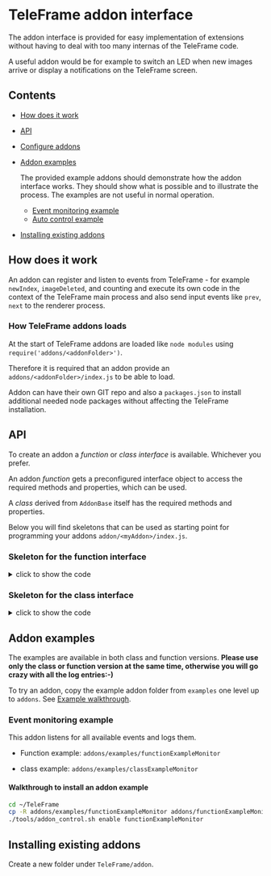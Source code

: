 # TeleFrame addon interface

The addon interface is provided for easy implementation of extensions without having to deal with too many internas of the TeleFrame code.

A useful addon would be for example to switch an LED when new images arrive or display a notifications on the TeleFrame screen.


## Contents

- [How does it work](#how-does-it-work)

- [API](#api)

- [Configure addons]()
- [Addon examples](#Addon-examples)

  The provided example addons should demonstrate how the addon interface works. They should show what is possible and to illustrate the process. The examples are not useful in normal operation.

  - [Event monitoring example](#event-monitoring-example)
  - [Auto control example](#autoplay-example)

- [Installing existing addons](#installing-existing-addons)



## How does it work

An addon can register and listen to events from TeleFrame - for example `newIndex`, `imageDeleted`, and counting and execute its own code in the context of the TeleFrame main process and also send input events like `prev`, `next` to the renderer process.

### How TeleFrame addons loads

At the start of TeleFrame addons are loaded like `node modules` using `require('addons/<addonFolder>')`.

Therefore it is required that an addon provide an `addons/<addonFolder>/index.js` to be able to load.

Addon can have their own GIT repo and also a `packages.json` to install additional needed node packages without affecting the TeleFrame installation.

## API

To create an addon a *function* or *class interface* is available. Whichever you prefer.

An addon *function* gets a preconfigured interface object to access the required methods and properties, which can be used.

A _class_ derived from `AddonBase` itself has the required methods and properties.

Below you will find skeletons that can be used as starting point for programming your addons `addon/<myAddon>/index.js`.




### Skeleton for the **function interface**
<details>
<summary>click to show the code</summary>

```js
/**
 * Listen to all available events and output to the logger
 * @param  {AddonBase inherited} interface   object to register and send events
 */
const MayExampleAddonFunction = (interface) => {

  // register event listeners to something awesome
  //interface.registerListener('newImage', () => interface.logger.warn('New image arrived.'));
};

/*************** DO NOT EDIT THE LINE BELOW ***************/
if (typeof module !== 'undefined') {
  module.exports = MayExampleAddonFunction;
}
```
</details>


### Skeleton for the **class interface**
<details>
<summary>click to show the code</summary>

```js
const {AddonBase} = require(`${__dirname}/../../js/addonInterface`);

class MyExampleAddonClass  extends AddonBase {
  constructor(config) {
    super(config);

    // register event listeners to something awesome
    //this.registerListener('newImage', () => this.logger.warn('New image arrived.'));
};

/*************** DO NOT EDIT THE LINE BELOW ***************/
if (typeof module !== 'undefined') {
  module.exports = MyExampleAddonClass;
}
```
</details>


## Addon examples

The examples are available in both class and function versions.
**Please use only the class or function version at the same time, otherwise you will go crazy with all the log entries:-)**

To try an addon, copy the example addon folder from `examples` one level up to `addons`. See [Example walkthrough](###-Walkthrough-to-install-an-addon-example).

### Event monitoring example

This addon listens for all available events and logs them.

- Function example:
`addons/examples/functionExampleMonitor`

- class example:
 `addons/examples/classExampleMonitor`


#### Walkthrough to install an addon example

```sh
cd ~/TeleFrame
cp -R addons/examples/functionExampleMonitor addons/functionExampleMonitor
./tools/addon_control.sh enable functionExampleMonitor
```

## Installing existing addons


Create a new folder under `TeleFrame/addon`.
